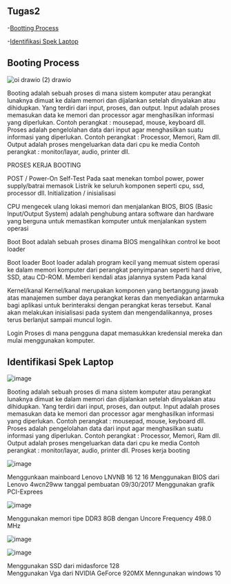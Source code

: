 ## Tugas2

-[Bootting Process](#booting-process)

-[Identifikasi Spek Laptop](#Spek)


## Booting Process
[Bootting process]: #booting-process


![oi drawio (2) drawio](https://github.com/StalisAhmadSholeh/SysOP24-3123521010/assets/160557634/05cff79a-e6b2-4c0c-940c-ff95a97cc574)

Booting adalah sebuah proses di mana sistem komputer atau perangkat lunaknya dimuat ke dalam memori dan dijalankan setelah dinyalakan atau dihidupkan. Yang terdiri dari input, proses, dan output.
Input adalah proses memasukan data ke memori dan processor agar menghasilkan informasi yang diperlukan. 
Contoh perangkat : mousepad, mouse, keyboard dll.
Proses adalah pengelolahan data dari input agar menghasilkan suatu informasi yang diperlukan. 
Contoh perangkat : Processor, Memori, Ram dll.
Output adalah proses mengeluarkan data dari cpu ke media 
Contoh perangkat : monitor/layar, audio, printer dll.

PROSES KERJA BOOTING

POST / Power-On Self-Test
Pada saat menekan tombol power, power supply/batrai memasok Listrik ke seluruh komponen seperti cpu, ssd, processor dll.
Initialization / inisialisasi

CPU mengecek ulang lokasi memori dan menjalankan BIOS, BIOS (Basic Input/Output System) adalah penghubung antara software dan hardware yang berguna untuk memastikan komputer untuk menjalankan system operasi

Boot
Boot adalah sebuah proses dinama BIOS mengalihkan control ke boot loader

Boot loader 
Boot loader adalah program kecil yang memuat sistem operasi ke dalam memori komputer dari perangkat penyimpanan seperti hard drive, SSD, atau CD-ROM. Memberi kendali atas jalannya system Pada kanal

Kernel/kanal
Kernel/kanal merupakan komponen yang bertanggung jawab atas manajemen sumber daya perangkat keras dan menyediakan antarmuka bagi aplikasi untuk berinteraksi dengan perangkat keras tersebut. Kanal akan melakukan inisialisasi pada system dan mengendalikannya, proses terus berlanjut sampaii muncul login.

Login
Proses di mana pengguna dapat memasukkan kredensial mereka dan mulai menggunakan komputer.


## Identifikasi Spek Laptop

[Identifikasi Spek Laptop]: #Spek

![image](https://github.com/StalisAhmadSholeh/SysOP24-3123521010/assets/160557634/39f39394-2bbe-44fb-b4a5-2243ef3174bd)

Booting adalah sebuah proses di mana sistem komputer atau perangkat lunaknya dimuat ke dalam memori dan dijalankan setelah dinyalakan atau dihidupkan. Yang terdiri dari input, proses, dan output.
Input adalah proses memasukan data ke memori dan processor agar menghasilkan informasi yang diperlukan. 
Contoh perangkat : mousepad, mouse, keyboard dll.
Proses adalah pengelolahan data dari input agar menghasilkan suatu informasi yang diperlukan. 
Contoh perangkat : Processor, Memori, Ram dll.
Output adalah proses mengeluarkan data dari cpu ke media 
Contoh perangkat : monitor/layar, audio, printer dll.
Proses kerja booting

![image](https://github.com/StalisAhmadSholeh/SysOP24-3123521010/assets/160557634/8daba6f8-8bab-4ae9-9a14-02ffff92df87)

Menggunkaan mainboard Lenovo LNVNB 16 12 16 
Menggunakan BIOS dari Lenovo 4wcn29ww 
tanggal pembuatan 09/30/2017
Menggunakan grafik PCI-Exprees

![image](https://github.com/StalisAhmadSholeh/SysOP24-3123521010/assets/160557634/73ffa0d6-6087-4bad-9281-706d4a2b9e5e)

Menggunakan memori tipe DDR3 8GB dengan Uncore Frequency 498.0 MHz

![image](https://github.com/StalisAhmadSholeh/SysOP24-3123521010/assets/160557634/5aef25f3-ccdc-4ac2-8d5b-96aee5724d3b)

![image](https://github.com/StalisAhmadSholeh/SysOP24-3123521010/assets/160557634/c8d0cf4b-645a-42fc-b475-71c1457a3b5f)

Menggunakan SSD dari midasforce 128  
Menggunakan Vga dari NVIDIA GeForce 920MX
Menngunakan windows 10



